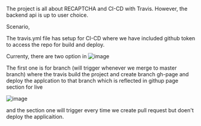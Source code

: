 The project is all about RECAPTCHA and CI-CD with Travis. However, the backend api is up to user choice.

Scenario, 

The travis.yml file has setup for CI-CD where we have included github token to access the repo for build and deploy. 


Currenty, there are two option in 
![image](https://user-images.githubusercontent.com/34715139/119087579-11335600-ba27-11eb-8ad2-ae974b086378.png)

The first one is for branch (will trigger whenever we merge to master branch) where the travis build the project and create branch gh-page and deploy the applcation to that branch which is reflected in githup page section for live


![image](https://user-images.githubusercontent.com/34715139/119087784-68392b00-ba27-11eb-97ea-9da0dd57bc04.png)

and the section one will trigger every time we create pull request but doen't deploy the applicaition.

